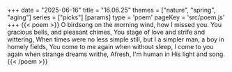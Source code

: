 +++
date = "2025-06-16"
title = "16.06.25"
themes = ["nature", "spring", "aging"]
series = ["picks"]
[params]
  type = 'poem'
  pageKey = 'src/poem.js'
+++
{{< poem >}}
O birdsong on the morning wind, how I
missed you. You gracious bells, and pleasant chimes,
You stage of love and strife and wittering,
When times were no less simple still, but I 
a simpler man, a boy in homely fields,
You come to me again when without sleep,
I come to you again when strange dreams writhe,
Afresh, I'm human in His light and song.
{{< /poem >}}